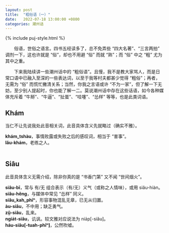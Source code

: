 ```yaml
---
layout: post
title:  "粗俗语（一）"
date:   2022-07-18 13:00:00 +0800
categories: 潮州话
---
```


{% include puj-style.html %}

&emsp;&emsp;俗语，世俗之语言。四书五经读多了，总不免弄些 “四大名著”、“三言两拍” 调剂一下，这也许就是 “俗”，却也不用避 “俗” 而就 “熟”；而 “俗” 中之 “粗” 尤为其中之重。

&emsp;&emsp;下来我陆续讲一些潮州话中的 “粗俗语”。且慢，我不是教大家骂人，而是日常口语中已融入至深的一些表达词，以至于我等村夫都甚少觉得 “粗俗”；再者，无需为 “俗” 而慌忙撇清关系；当然，你我之言语或许 “不为一家”，但了解一下无妨，至少别人提起时，你也能了解一二。莫说潮州话中存在这些话语，如今各种媒体充斥着 “牛掰”、“牛逼”、“扯蛋”、“哇噻”、“怂样” 等等，也是此类词语。
<br>

## Khám

当仁不让先说我处此音相关词，此音具体含义先就略过（确实不雅）。

**khám_tshàu**，事情败露或失败之后的感叹词，相当于 “害事”。<br>
**lău-khám**，老练之人。<br>
<br>

## Siâu

此音具体含义无需介绍，除非你真的是 “书香门第” 又不闻 “世间烟火”。

**siâu-bī**，常与 有/无 组合表示（有/无）义气（或称之人情味），或用 siâu-hiàn。<br>
**siâu-hêng**，与媒体中常见 “怂样” 同义。<br>
**siâu_kah_phīⁿ**，形容事物混乱无章，已无从归置。<br>
**àu-siâu**，不中用；缺乏勇气。<br>
**zṳ̂-siâu**，乱来。<br>
**ngia̍t-siâu**，讥讽。较文雅对应说法为 nia̍p[-siău]。<br>
**háu-siâu[-tuah-phīⁿ]**，公然吹嘘。<br>
<br>





